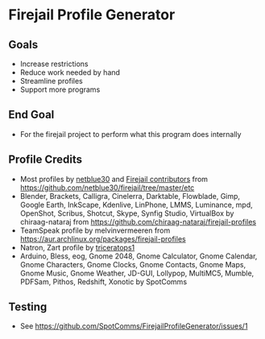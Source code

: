 Firejail Profile Generator
==========

Goals
------
- Increase restrictions
- Reduce work needed by hand
- Streamline profiles
- Support more programs

End Goal
--------
- For the firejail project to perform what this program does internally

Profile Credits
-------
- Most profiles by [netblue30](https://github.com/netblue30/) and [Firejail contributors](https://raw.githubusercontent.com/netblue30/firejail/master/README) from https://github.com/netblue30/firejail/tree/master/etc
- Blender, Brackets, Calligra, Cinelerra, Darktable, Flowblade, Gimp, Google Earth, InkScape, Kdenlive, LinPhone, LMMS, Luminance, mpd, OpenShot, Scribus, Shotcut, Skype, Synfig Studio, VirtualBox by chiraag-nataraj from https://github.com/chiraag-nataraj/firejail-profiles
- TeamSpeak profile by melvinvermeeren from https://aur.archlinux.org/packages/firejail-profiles
- Natron, Zart profile by [triceratops1](https://github.com/triceratops1)
- Arduino, Bless, eog, Gnome 2048, Gnome Calculator, Gnome Calendar, Gnome Characters, Gnome Clocks, Gnome Contacts, Gnome Maps, Gnome Music, Gnome Weather, JD-GUI, Lollypop, MultiMC5, Mumble, PDFSam, Pithos, Redshift, Xonotic by SpotComms

Testing
-------
- See https://github.com/SpotComms/FirejailProfileGenerator/issues/1
